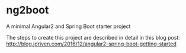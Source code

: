 # ng2boot
A minimal Angular2 and Spring Boot starter project

The steps to create this project are described in detail in this blog post: http://blog.jdriven.com/2016/12/angular2-spring-boot-getting-started
